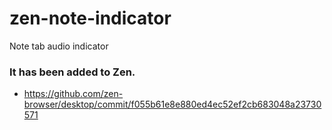 # zen-note-indicator
Note tab audio indicator

### It has been added to Zen.
- https://github.com/zen-browser/desktop/commit/f055b61e8e880ed4ec52ef2cb683048a23730571

